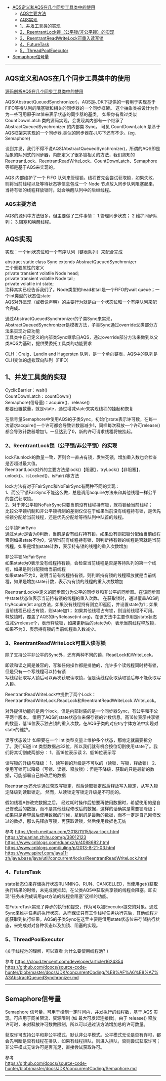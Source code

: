 - [AQS定义和AQS在几个同步工具类中的使用](#AQS定义和AQS在几个同步工具类中的使用)
    - [AQS主要方法](#AQS主要方法)
    - [AQS实现](#AQS实现)
    - [1、并发工具类的实现](#1、并发工具类的实现)
    - [2、ReentrantLock锁（公平锁/非公平锁）的实现](#2、ReentrantLock锁（公平锁/非公平锁）的实现)
    - [3、ReentrantReadWriteLock可重入读写锁](#3、ReentrantReadWriteLock可重入读写锁)
    - [4、FutureTask](#4、FutureTask)
    - [5、ThreadPoolExecutor](#5、ThreadPoolExecutor)
- [Semaphore信号量](#Semaphore信号量)


---------------------------------------------------------------------------------------------------------------------
## AQS定义和AQS在几个同步工具类中的使用

[源码剖析AQS在几个同步工具类中的使用](http://ifeve.com/abstractqueuedsynchronizer-use/)

AQS(AbstractQueuedSynchronizer)，AQS是JDK下提供的一套用于实现基于FIFO等待队列的阻塞锁和相关的同步器的一个同步框架。
这个抽象类被设计为作为一些可用原子int值来表示状态的同步器的基类。
如果你有看过类似 CountDownLatch 类的源码实现，会发现其内部有一个继承了 AbstractQueuedSynchronizer 的内部类 Sync。
可见 CountDownLatch 是基于AQS框架来实现的一个同步器.类似的同步器在JUC下还有不少。(eg. Semaphore)   

谈到并发，我们不得不说AQS(AbstractQueuedSynchronizer)，所谓的AQS即是抽象的队列式的同步器，内部定义了很多锁相关的方法，我们熟知的ReentrantLock、ReentrantReadWriteLock、CountDownLatch、Semaphore等都是基于AQS来实现的。

AQS 内部维护了一个 FIFO 队列来管理锁。线程首先会尝试获取锁，如果失败，则将当前线程以及等待状态等信息包成一个 Node 节点放入同步队列阻塞起来，当持有锁的线程释放锁时，就会唤醒队列中的后继线程。



### AQS主要方法
AQS的源码中方法很多，但主要做了三件事情：
1.管理同步状态；
2.维护同步队列；
3.阻塞和唤醒线程。




## AQS实现

实现：一个int状态位和一个有序队列（链表队列）来配合完成        
    
abstract static class Sync extends AbstractQueuedSynchronizer        
三个重要属性的定义        
private transient volatile Node head;        
private transient volatile Node tail;        
private volatile int state;        
注释其实已经告诉我们了，Node类型的head和tail是一个FIFO的wait queue；一个int类型的状态位state        
AQS对外呈现（或者说声明）的主要行为就是由一个状态位和一个有序队列来配合完成。        
    
    
通过AbstractQueuedSynchronizer的子类Sync来实现，AbstractQueuedSynchronizer是模板方法，子类Sync通过override父类部分方法来实现对应功能        
工具类中自己定义的内部类Sync继承自AQS，通过override部分方法来做到以父类AQS为基础，提供受委托工具类的功能要求        

CLH：Craig、Landin and Hagersten 队列，是一个单向链表，AQS中的队列是CLH变体的虚拟双向队列（FIFO）





## 1、并发工具类的实现
CyclicBarrier：wait()        
CountDownLatch：countDown()        
Semaphore(信号量)：acquire()、release()        
都要设置数量，就是state，通过增减state来实现线程的挂起和恢复        
    
在信号量Semaphore中使用AQS的子类Sync，初始化state表示许可数，在每一次请求acquire()一个许可都会导致计数器减少1，同样每次释放一个许可release()都会导致计数器增加1。一旦达到了0，新的许可请求线程将被挂起。        
    
    
    
### 2、ReentrantLock锁（公平锁/非公平锁）的实现
lock和unlock的数量一致，否则会一直占有锁，发生死锁，增加重入数也会检查是否超过最大值。        
ReentrantLock对外的主要方法是lock()【阻塞】，tryLock()【非阻塞】、unlock()、isLocked()、isFair()等方法        
    
lock方法有对于FairSync和NoFairSync有两种不同的实现：        
1、而公平锁FairSync不能这么做，总是调用acquire方法来和其他线程一样公平的尝试获取锁。        
2、对于非公平锁NoFairSync只要当前没有线程持有锁，就将锁给当前线程；        
比较公平锁机制和非公平锁机制的差别仅仅在于如果当前没有线程持有锁，是优先把锁分配给当前线程，还是优先分配给等待队列中队首的线程。        
    
公平锁FairSync        
通过state是否为0判断，当前是否有线程持有锁，如果没有则把锁分配给当前线程    
否则如果state不为0，说明当前有线程持有锁，则判断持有锁的线程是否就是当前线程，如果是增加state计数，表示持有锁的线程的重入次数增加    
    
非公平锁NoFairSync    
如果state为0表示没有线程持有锁，会检查当前线程是否是等待队列的第一个线程，如果是则分配锁给当前线程    
如果state不为0，说明当前有线程持有锁，则判断持有锁的线程释放就是当前线程，如果是增加state计数，表示持有锁的线程的重入次数增加    
    
    
 ReentrantLock中定义的同步器分为公平的同步器和非公平的同步器。在该同步器中state状态位表示当前持有锁的线程的重入次数。
 在获取锁时，通过覆盖AQS的tryAcquire(int arg)方法，如果没有线程持有则立即返回，并设置state为1；如果当前线程已经占有锁，则state加1；
 如果其他线程占有锁，则当前线程不可用。释放锁时，覆盖了AQS的tryRelease(int arg)，在该方法中主要作用是state状态位减少release个，表示释放锁，如果更新后的state为0，表示当前线程释放锁，如果不为0，表示持有锁的当前线程重入数减少。    
    
    
    
### 3、ReentrantReadWriteLock可重入读写锁

除了支持公平非公平的Sync外，还有两种不同的锁，ReadLock和WriteLock。    
    
即读和读之间是兼容的，写和任何操作都是排他的，允许多个读线程同时持有锁，但是只有一个写线程可以持有锁    
写线程获取写入锁后可以再次获取读取锁，但是读线程获取读取锁后却不能获取写入锁。    
    
    
 ReentrantReadWriteLock中提供了两个Lock：
 ReentrantReadWriteLock.ReadLock和ReentrantReadWriteLock.WriteLock。
 
 对外提供功能的是两个lock，但是内部封装的是一个同步器Sync，有公平和不公平两个版本。
 借用了AQS的state状态位来保存锁的计数信息。高16位表示共享锁的数量，低16位表示独占锁的重入次数。在AQS子类的对应try字体方法中实现对state的维护。    
 
 读写状态设计
 如果要在一个 int 类型变量上维护多个状态，那肯定就需要拆分了。我们知道 int 类型数据占32位，所以我们就有机会按位切割使用state了。我们将其切割成两部分：
1、高16位表示读
2、低16位表示写


读写锁的升级与降级：
1、读写锁的升级是不可以的（读锁、写锁，释放锁）
2、使用写锁可以降级（写锁、读锁、释放锁）：但是不降级，获取的只是最新的数据，可能部署自己修改后的数据

Reentrancy还允许通过获取写锁定，然后读取锁定然后释放写入锁定，从写入锁定降级到读取锁定。 然而，从读锁定写锁定升级是不可能的。



假如线程A修改完数据之后， 经过耗时操作后想要再使用数据时，希望使用的是自己修改后的数据，而不是其他线程修改后的数据，这样的话确实是需要锁降级；
如果只是希望最后使用数据的时候，拿到的是最新的数据，而不一定是自己刚修改过的数据，那么先释放写锁，再获取读锁，然后使用数据也无妨



参考
https://tech.meituan.com/2018/11/15/java-lock.html
https://zhuanlan.zhihu.com/p/38012123
https://www.cnblogs.com/duanxz/p/4088682.html
https://www.cnblogs.com/liuling/p/2013-8-21-03.html
https://www.apiref.com/java11-zh/java.base/java/util/concurrent/locks/ReentrantReadWriteLock.html




### 4、FutureTask
    
state状态位来存储执行状态RUNNING、RUN、CANCELLED，当使用get()获取执行结果的时候，未完成就挂起，在父类AQS中获取共享锁的线程会阻塞。即实现“任务未完成调用get方法的线程会阻塞”这样的功能。    
    
在FutureTask实现了异步的执行和提交，作为可以被Executor提交的对象。通过Sync来维护任务的执行状态，从而保证只有工作线程任务执行完后，其他线程才能获取到执行结果。AQS的子类Sync在这里主要是借用state状态位来存储执行状态，来完成对对各种状态以及加锁、阻塞的实现。    
    


### 5、ThreadPoolExecutor

(关于线程池的理解，可以查看 为什么要使用线程池? )




参考
https://cloud.tencent.com/developer/article/1624354
https://github.com/doocs/source-code-hunter/blob/master/docs/JDK/concurrentCoding/%E8%AF%A6%E8%A7%A3AbstractQueuedSynchronizer.md




---------------------------------------------------------------------------------------------------------------------
## Semaphore信号量

Semaphore 信号量，可用于控制一定时间内，并发执行的线程数，基于 AQS 实现。可应用于网关限流、资源限制 (如 最大可发起连接数)。由于 release() 释放许可时，未对释放许可数做限制，所以可以通过该方法增加总的许可数量。

获取许可支持公平和非公平模式，默认非公平模式。公平模式无论是否有许可，都会先判断是否有线程在排队，如果有线程排队，则进入排队，否则尝试获取许可；非公平模式无论许可是否充足，直接尝试获取许可。







参考  
https://github.com/doocs/source-code-hunter/blob/master/docs/JDK/concurrentCoding/Semaphore.md  












---------------------------------------------------------------------------------------------------------------------

    
